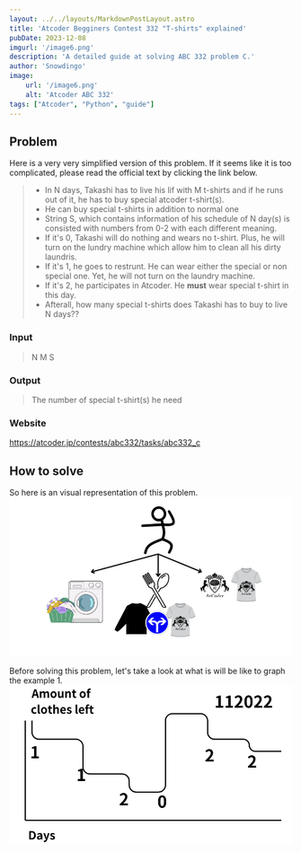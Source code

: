 ```yaml
---
layout: ../../layouts/MarkdownPostLayout.astro
title: 'Atcoder Begginers Contest 332 "T-shirts" explained'
pubDate: 2023-12-08
imgurl: '/image6.png'
description: 'A detailed guide at solving ABC 332 problem C.'
author: 'Snowdingo'
image:
    url: '/image6.png'
    alt: 'Atcoder ABC 332'
tags: ["Atcoder", "Python", "guide"]
---
```

## Problem
Here is a very very simplified version of this problem.
If it seems like it is too complicated, please read the official text by clicking the link below.
> - In N days, Takashi has to live his lif with M t-shirts and if he runs out of it, he has to buy special atcoder t-shirt(s).
> - He can buy special t-shirts in addition to normal one
> - String S, which contains information of his schedule of N day(s) is consisted with numbers from 0-2 with each different meaning.
> - If it's 0, Takashi will do nothing and wears no t-shirt. Plus, he will turn on the lundry machine which allow him to clean all his dirty laundris.
> - If it's 1, he goes to restrunt. He can wear either the special or non special one. Yet, he will not turn on the laundry machine.
> - If it's 2, he participates in Atcoder. He **must** wear special t-shirt in this day.
> - Afterall, how many special t-shirts does Takashi has to buy to live N days??

### Input
> N M
> S

### Output
> The number of special t-shirt(s) he need

### Website
https://atcoder.jp/contests/abc332/tasks/abc332_c

## How to solve
So here is an visual representation of this problem.
<img src="/public/guide1.png"  alt="Detailed Guide"/>

Before solving this problem, let's take a look at what is will be like to graph the example 1.
<img src="/public/guide2.png"  alt="Graph"/>